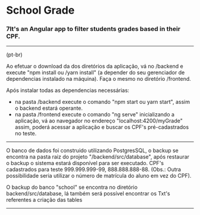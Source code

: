 <h1>School Grade</h1>
<h3>7It's an Angular app to filter students grades based in their CPF.</h3>

********************************************************************************************************************************************************************
(pt-br)

Ao efetuar o download da dos diretórios da aplicação, vá no /backend e execute "npm install ou /yarn install" (a depender do seu gerenciador de dependencias instalado na máquina). Faça o mesmo no diretório /frontend.

Após instalar todas as dependencias necessárias: 
- na pasta /backend execute o comando "npm start ou yarn start", assim o backend estará operante.
- na pasta /frontend execute o comando "ng serve" inicializando a aplicação, vá ao navegador no endereço "localhost:4200/myGrade" assim, poderá acessar a aplicação e buscar os CPF's pré-cadastrados no teste.

********************************************************************************************************************************************************************
O banco de dados foi construido utilizando PostgresSQL, o backup se encontra na pasta raiz do projeto "/backend/src/database", após restaurar o backup o sistema estará disponível para ser executado.
CPF's cadastrados para teste 999.999.999-99, 888.888.888-88. 
(Obs.: Outra possibilidade seria utilizar o número de matrícula do aluno em vez do CPF).

O backup do banco "school" se encontra no diretório backend/src/database, lá também será possível encontrar os Txt's referentes a criação das tables
********************************************************************************************************************************************************************
